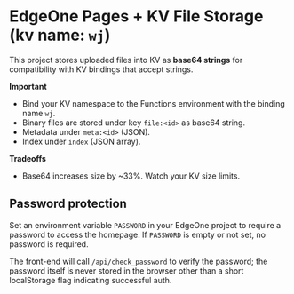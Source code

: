 # EdgeOne Pages + KV File Storage (kv name: `wj`)

This project stores uploaded files into KV as **base64 strings** for compatibility with KV bindings that accept strings.

**Important**
- Bind your KV namespace to the Functions environment with the binding name `wj`.
- Binary files are stored under key `file:<id>` as base64 string.
- Metadata under `meta:<id>` (JSON).
- Index under `index` (JSON array).

**Tradeoffs**
- Base64 increases size by ~33%. Watch your KV size limits.



## Password protection

Set an environment variable `PASSWORD` in your EdgeOne project to require a password to access the homepage. If `PASSWORD` is empty or not set, no password is required.

The front-end will call `/api/check_password` to verify the password; the password itself is never stored in the browser other than a short localStorage flag indicating successful auth.
